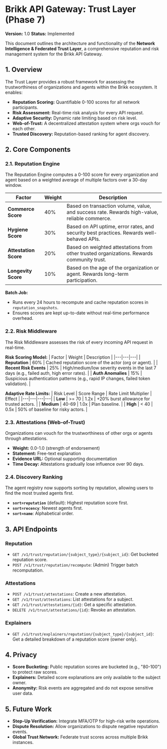 # Brikk API Gateway: Trust Layer (Phase 7)

**Version:** 1.0
**Status:** Implemented

This document outlines the architecture and functionality of the **Network Intelligence & Federated Trust Layer**, a comprehensive reputation and risk management system for the Brikk API Gateway.

## 1. Overview

The Trust Layer provides a robust framework for assessing the trustworthiness of organizations and agents within the Brikk ecosystem. It enables:

- **Reputation Scoring:** Quantifiable 0-100 scores for all network participants.
- **Risk Assessment:** Real-time risk analysis for every API request.
- **Adaptive Security:** Dynamic rate limiting based on risk level.
- **Web-of-Trust:** A decentralized attestation system where orgs vouch for each other.
- **Trusted Discovery:** Reputation-based ranking for agent discovery.

## 2. Core Components

### 2.1. Reputation Engine

The Reputation Engine computes a 0-100 score for every organization and agent based on a weighted average of multiple factors over a 30-day window.

| Factor | Weight | Description |
|---|---|---|
| **Commerce Score** | 40% | Based on transaction volume, value, and success rate. Rewards high-value, reliable commerce. |
| **Hygiene Score** | 30% | Based on API uptime, error rates, and security best practices. Rewards well-behaved APIs. |
| **Attestation Score** | 20% | Based on weighted attestations from other trusted organizations. Rewards community trust. |
| **Longevity Score** | 10% | Based on the age of the organization or agent. Rewards long-term participation. |

**Batch Job:**
- Runs every 24 hours to recompute and cache reputation scores in `reputation_snapshots`.
- Ensures scores are kept up-to-date without real-time performance overhead.

### 2.2. Risk Middleware

The Risk Middleware assesses the risk of every incoming API request in real-time.

**Risk Scoring Model:**
| Factor | Weight | Description |
|---|---|---|
| **Reputation** | 60% | Cached reputation score of the actor (org or agent). |
| **Recent Risk Events** | 25% | High/medium/low severity events in the last 7 days (e.g., failed auth, high error rates). |
| **Auth Anomalies** | 15% | Suspicious authentication patterns (e.g., rapid IP changes, failed token validation). |

**Adaptive Rate Limits:**
| Risk Level | Score Range | Rate Limit Multiplier | Effect |
|---|---|---|---|
| **Low** | >= 70 | 1.2x | +20% burst allowance for trusted actors. |
| **Medium** | 40-69 | 1.0x | Plan baseline. |
| **High** | < 40 | 0.5x | 50% of baseline for risky actors. |

### 2.3. Attestations (Web-of-Trust)

Organizations can vouch for the trustworthiness of other orgs or agents through attestations.

- **Weight:** 0.0-1.0 (strength of endorsement)
- **Statement:** Free-text explanation
- **Evidence URL:** Optional supporting documentation
- **Time Decay:** Attestations gradually lose influence over 90 days.

### 2.4. Discovery Ranking

The agent registry now supports sorting by reputation, allowing users to find the most trusted agents first.

- **`sort=reputation`** (default): Highest reputation score first.
- **`sort=recency`**: Newest agents first.
- **`sort=name`**: Alphabetical order.

## 3. API Endpoints

### Reputation
- `GET /v1/trust/reputation/{subject_type}/{subject_id}`: Get bucketed reputation score.
- `POST /v1/trust/reputation/recompute`: (Admin) Trigger batch recomputation.

### Attestations
- `POST /v1/trust/attestations`: Create a new attestation.
- `GET /v1/trust/attestations`: List attestations for a subject.
- `GET /v1/trust/attestations/{id}`: Get a specific attestation.
- `DELETE /v1/trust/attestations/{id}`: Revoke an attestation.

### Explainers
- `GET /v1/trust/explainers/reputation/{subject_type}/{subject_id}`: Get a detailed breakdown of a reputation score (owner only).

## 4. Privacy

- **Score Bucketing:** Public reputation scores are bucketed (e.g., "80-100") to protect raw scores.
- **Explainers:** Detailed score explanations are only available to the subject owner.
- **Anonymity:** Risk events are aggregated and do not expose sensitive user data.

## 5. Future Work

- **Step-Up Verification:** Integrate MFA/OTP for high-risk write operations.
- **Dispute Resolution:** Allow organizations to dispute negative reputation events.
- **Global Trust Network:** Federate trust scores across multiple Brikk instances.

